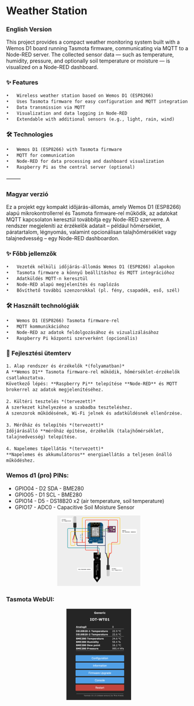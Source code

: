 # Weather Station

### English Version

This project provides a compact weather monitoring system built with a Wemos D1 board running Tasmota firmware, communicating via MQTT to a Node-RED server.
The collected sensor data — such as temperature, humidity, pressure, and optionally soil temperature or moisture — is visualized on a Node-RED dashboard.

### ✨ Features
	•	Wireless weather station based on Wemos D1 (ESP8266)
	•	Uses Tasmota firmware for easy configuration and MQTT integration
	•	Data transmission via MQTT
	•	Visualization and data logging in Node-RED
	•	Extendable with additional sensors (e.g., light, rain, wind)

### 🛠️ Technologies
	•	Wemos D1 (ESP8266) with Tasmota firmware
	•	MQTT for communication
	•	Node-RED for data processing and dashboard visualization
	•	Raspberry Pi as the central server (optional)

⸻

### Magyar verzió

Ez a projekt egy kompakt időjárás-állomás, amely Wemos D1 (ESP8266) alapú mikrokontrollerrel és Tasmota firmware-rel működik, az adatokat MQTT kapcsolaton keresztül továbbítja egy Node-RED szerverre.
A rendszer megjeleníti az érzékelők adatait – például hőmérséklet, páratartalom, légnyomás, valamint opcionálisan talajhőmérséklet vagy talajnedvesség – egy Node-RED dashboardon.

### ✨ Főbb jellemzők
	•	Vezeték nélküli időjárás-állomás Wemos D1 (ESP8266) alapokon
	•	Tasmota firmware a könnyű beállításhoz és MQTT integrációhoz
	•	Adatküldés MQTT-n keresztül
	•	Node-RED alapú megjelenítés és naplózás
	•	Bővíthető további szenzorokkal (pl. fény, csapadék, eső, szél)

### 🛠️ Használt technológiák
	•	Wemos D1 (ESP8266) Tasmota firmware-rel
	•	MQTT kommunikációhoz
	•	Node-RED az adatok feldolgozásához és vizualizálásához
	•	Raspberry Pi központi szerverként (opcionális)

### 📅 Fejlesztési ütemterv

	1. Alap rendszer és érzékelők *(folyamatban)*  
	A **Wemos D1** Tasmota firmware-rel működik, hőmérséklet-érzékelők csatlakoztatva.  
	Következő lépés: **Raspberry Pi** telepítése **Node-RED** és MQTT brokerrel az adatok megjelenítéséhez.

	2. Kültéri tesztelés *(tervezett)*  
	A szerkezet kihelyezése a szabadba teszteléshez.  
	A szenzorok működésének, Wi-Fi jelnek és adatküldésnek ellenőrzése.

	3. Mérőház és telepítés *(tervezett)*  
	Időjárásálló **mérőház építése, érzékelők (talajhőmérséklet, talajnedvesség) telepítése.

	4. Napelemes tápellátás *(tervezett)*  
	**Napelemes és akkumulátoros** energiaellátás a teljesen önálló működéshez.


### Wemos d1 (pro) PINs:

- GPIO04 - D2 SDA - BME280
- GPIO05 - D1 SCL - BME280
- GPIO14 - D5     -	DS18B20 x2 (air temperature, soil temperature)
- GPIO17 - ADC0   -	Capacitive Soil Moisture Sensor

<p align="center">
  <img src="screenshots/wemosd1/WeatherStationCircuit.jpg" width="45%">
</p>

### Tasmota WebUI:
<p align="center">
  <img src="screenshots/Tasmota/WebUIstartpage.png" width="35%">
</p>
